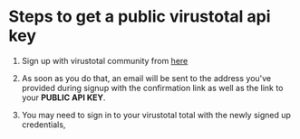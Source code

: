 # Steps to get a public virustotal api key

1. Sign up with virustotal community from [here](https://www.virustotal.com/gui/join-us)

1. As soon as you do that, an email will be sent to the address you've provided during signup with the confirmation link as well as the link to your **PUBLIC API KEY**.

1. You may need to sign in to your virustotal total with the newly signed up credentials,
